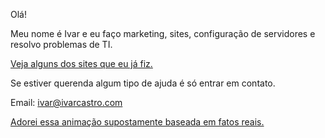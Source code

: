 Olá!

Meu nome é Ivar e eu faço marketing, sites, configuração de servidores e resolvo problemas de TI.

[Veja alguns dos sites que eu já fiz.](https://ivarcastro.com/sites) 

Se estiver querenda algum tipo de ajuda é só entrar em contato.

Email: [ivar@ivarcastro.com](mailto:ivar@ivarcastro.com)

[Adorei essa animação supostamente baseada em fatos reais.](https://www.youtube.com/watch?v=bBkdLzya3B4)
